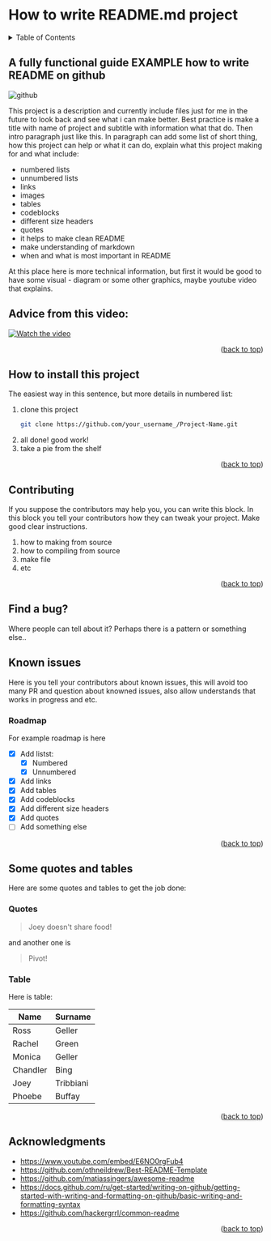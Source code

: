 <a name="readme-top"></a>

# How to write README.md project

<details>
  <summary>Table of Contents</summary>
  <ol>
    <li>
      <a href="#a-fully-functional-guide-example-how-to-write-readme-on-github">About The Project</a>
      <ul>
        <li><a href="#advice-from-this-video">Based on</a></li>
      </ul>
    </li>
    <li>
      <a href="#how-to-install-this-project">Installation</a>
    </li>
    <li><a href="#contributing">Contributing</a></li>
    <li><a href="#known-issues">Known issues</a></li>
    <ul>
        <li><a href="#roadmap">Roadmap</a></li>
      </ul>
    <li><a href="#some-quotes-and-tables">Work is done?</a></li>
        <ul>
        <li><a href="#quotes">Quotes</a></li>
      </ul>
          <ul>
        <li><a href="#table">Table</a></li>
      </ul>
    <li><a href="#acknowledgments">Acknowledgments</a></li>
  </ol>
</details>

## A fully functional guide EXAMPLE how to write README on github

![github](https://www.greycampus.com/hubfs/Imported_Blog_Media/Project%20Documentation%20Does%20a%20project%20really%20need%20it.jpg)

This project is a description and currently include files just for me in the future to look back and see what i can make better.
Best practice is make a title with name of project and subtitle with information what that do. Then intro paragraph just like this.
In paragraph can add some list of short thing, how this project can help or what it can do, explain what this project making for and what include:

* numbered lists
* unnumbered lists
* links
* images
* tables
* codeblocks
* different size headers
* quotes
* it helps to make clean README
* make understanding of markdown
* when and what is most important in README


At this place here is more technical information, but first it would be good to have some visual - diagram or some other graphics, maybe youtube video that explains.

## Advice from this video:


[![Watch the video](https://img.youtube.com/vi/E6NO0rgFub4/maxresdefault.jpg)](https://www.youtube.com/embed/E6NO0rgFub4)

<p align="right">(<a href="#readme-top">back to top</a>)</p>

## How to install this project

The easiest way in this sentence, but more details in numbered list:

1. clone this project
   ```sh
   git clone https://github.com/your_username_/Project-Name.git
   ```
2. all done! good work!
3. take a pie from the shelf

<p align="right">(<a href="#readme-top">back to top</a>)</p>

## Contributing

If you suppose the contributors may help you, you can write this block.
In this block you tell your contributors how they can tweak your project.
Make good clear instructions.

1. how to making from source
2. how to compiling from source
3. make file
4. etc

<p align="right">(<a href="#readme-top">back to top</a>)</p>

## Find a bug?

Where people can tell about it? 
Perhaps there is a pattern or something else..

## Known issues

Here is you tell your contributors about known issues, this will avoid too many PR and question about knowned issues, also allow understands that works in progress and etc.

### Roadmap

For example roadmap is here

- [X] Add listst:
    - [X] Numbered
    - [X] Unnumbered
- [X] Add links
- [X] Add tables
- [X] Add codeblocks
- [X] Add different size headers
- [X] Add quotes
- [ ] Add something else

<p align="right">(<a href="#readme-top">back to top</a>)</p>

## Some quotes and tables

Here are some quotes and tables to get the job done:

### Quotes

> Joey doesn't share food!

and another one is

> Pivot!

### Table

Here is table:

| Name   | Surname  |
|---|---|
| Ross  | Geller  |
| Rachel  | Green  |
| Monica  | Geller  |
| Chandler  | Bing  |
| Joey  | Tribbiani  |
| Phoebe  | Buffay  |

<p align="right">(<a href="#readme-top">back to top</a>)</p>

## Acknowledgments
- https://www.youtube.com/embed/E6NO0rgFub4
- https://github.com/othneildrew/Best-README-Template
- https://github.com/matiassingers/awesome-readme
- https://docs.github.com/ru/get-started/writing-on-github/getting-started-with-writing-and-formatting-on-github/basic-writing-and-formatting-syntax
- https://github.com/hackergrrl/common-readme

<p align="right">(<a href="#readme-top">back to top</a>)</p>
